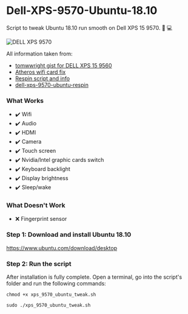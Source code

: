 # Dell-XPS-9570-Ubuntu-18.10
Script to tweak Ubuntu 18.10 run smooth on Dell XPS 15 9570. 🔧 💻

![DELL XPS 9570](https://raw.githubusercontent.com/stylianosnicoletti/Dell-XPS-9570-Ubuntu-18.10/master/xps_pic.png)

All information taken from:

- [tomwwright gist for DELL XPS 15 9560](https://gist.github.com/tomwwright/f88e2ddb344cf99f299935e1312da880)
- [Atheros wifi card fix](https://ubuntuforums.org/showthread.php?t=2323812&page=2)
- [Respin script and info](http://linuxiumcomau.blogspot.com/)
- [dell-xps-9570-ubuntu-respin](https://github.com/JackHack96/dell-xps-9570-ubuntu-respin)

### What Works

 - ✔️ Wifi
 - ✔️ Audio
 - ✔️ HDMI
 - ✔️ Camera
 - ✔️ Touch screen
 - ✔️ Nvidia/Intel graphic cards switch
 - ✔️ Keyboard backlight
 - ✔️ Display brightness
 - ✔️ Sleep/wake

### What Doesn't Work

 - ❌ Fingerprint sensor

### Step 1: Download and install Ubuntu 18.10 
https://www.ubuntu.com/download/desktop

### Step 2: Run the script
After installation is fully complete. Open a terminal, go into the script's folder and run the following commands:
```shell
chmod +x xps_9570_ubuntu_tweak.sh
```
```shell
sudo ./xps_9570_ubuntu_tweak.sh
```

